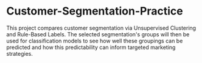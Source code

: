 # Customer-Segmentation-Practice
This project compares customer segmentation via Unsupervised Clustering and Rule-Based Labels. The selected segmentation's groups will then be used for classification models to see how well these groupings can be predicted and how this predictability can inform targeted marketing strategies. 
